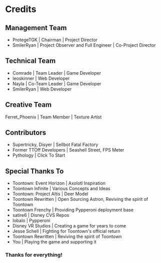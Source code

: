 # Credits

## Management Team
- ProtegeTGK | Chairman | Project Director
- SmilerRyan | Project Observer and Full Engineer | Co-Project Director

## Technical Team
- Comrade | Team Leader | Game Developer
- leoskinner | Web Developer
- Nayla | Co-Team Leader | Game Developer
- SmilerRyan | Web Developer

## Creative Team
Ferret_Phoenix | Team Member | Texture Artist

## Contributors
- Supertricky, Disyer | Sellbot Fatal Factory
- Former TTOff Developers | Seashell Street, FPS Meter
- Pythology | Click To Start

## Special Thanks To
- Toontown: Event Horizon | Axolotl Inspiration
- Toontown Infinite | Various Concepts and Ideas
- Toontown: Project Altis | Deer Model
- Toontown Rewritten | Open Sourcing Astron, Reviving the spirit of Toontown
- Toontown Frenchy | Providing Pypperoni deployment base
- satire6 | Disney CVS Repos
- lobalo | Pypperoni
- Disney VR Studios | Creating a game for years to come
- Jesse Schell | Fighting for Toontown's official return
- Toontown Rewritten | Reviving the spirit of Toontown
- You | Playing the game and supporting it

### Thanks for everything!
